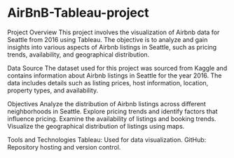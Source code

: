 # AirBnB-Tableau-project
Project Overview
This project involves the visualization of Airbnb data for Seattle from 2016 using Tableau. The objective is to analyze and gain insights into various aspects of Airbnb listings in Seattle, such as pricing trends, availability, and geographical distribution.

Data Source
The dataset used for this project was sourced from Kaggle and contains information about Airbnb listings in Seattle for the year 2016. The data includes details such as listing prices, host information, location, property types, and availability.

Objectives
Analyze the distribution of Airbnb listings across different neighborhoods in Seattle.
Explore pricing trends and identify factors that influence pricing.
Examine the availability of listings and booking trends.
Visualize the geographical distribution of listings using maps.

Tools and Technologies
Tableau: Used for data visualization.
GitHub: Repository hosting and version control.
